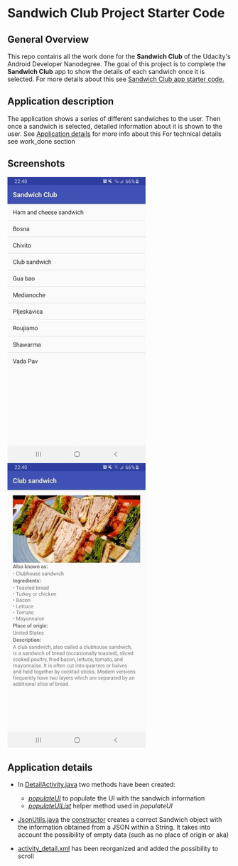 # Sandwich Club Project Starter Code

## General Overview

This repo contains all the work done for the **Sandwich Club** of the Udacity's Android Developer Nanodegree. The goal of this project is to complete the  **Sandwich Club** app to
show the details of each sandwich once it is selected. For more details about this see [Sandwich Club app starter code.](https://github.com/udacity/sandwich-club-starter-code)

## Application description

The application shows a series of different sandwiches to the user. Then once a sandwich is selected, detailed information about it is shown to the user. See [Application details](https://github.com/acasadoquijada/sandwich-club#application-details) for more info about this For technical details see work_done section

## Screenshots

![mainActivity](doc/images/sandwich_selection_resized.jpg) ![detailActivity](doc/images/sandwich_details_resized.jpg) 

## Application details

* In [DetailActivity.java](https://github.com/acasadoquijada/sandwich-club/blob/master/app/src/main/java/com/udacity/sandwichclub/DetailActivity.java) two methods have been created:
	*  [_populateUI_](https://github.com/acasadoquijada/sandwich-club/blob/master/app/src/main/java/com/udacity/sandwichclub/DetailActivity.java#L70<) to populate the UI with the sandwich information
	* [_populateUIList_](https://github.com/acasadoquijada/sandwich-club/blob/master/app/src/main/java/com/udacity/sandwichclub/DetailActivity.java#L97) helper method used in _populateUI_ 
	
* [JsonUtils.java](https://github.com/acasadoquijada/sandwich-club/blob/master/app/src/main/java/com/udacity/sandwichclub/utils/JsonUtils.java) the [constructor](https:/-/github.com/acasadoquijada/sandwich-club/blob/master/app/src/main/java/com/udacity/sandwichclub/utils/JsonUtils.java#L23) creates a correct Sandwich object with the information obtained from a JSON within a String. It takes into account the possibility of empty data (such as no place of origin or aka)

* [activity_detail.xml](https://github.com/acasadoquijada/sandwich-club/blob/master/app/src/main/res/layout/activity_detail.xml) has been reorganized and added the possibility to scroll
